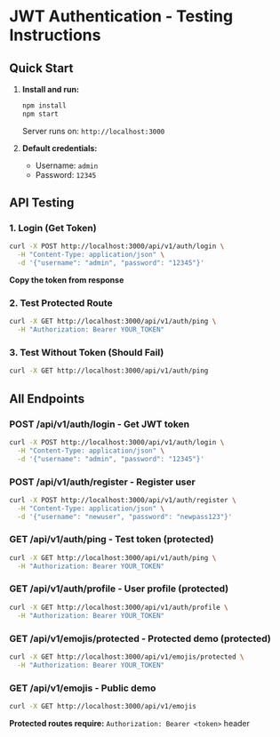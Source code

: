 # JWT Authentication - Testing Instructions

## Quick Start

1. **Install and run:**

   ```bash
   npm install
   npm start
   ```

   Server runs on: `http://localhost:3000`

2. **Default credentials:**
   - Username: `admin`
   - Password: `12345`

## API Testing

### 1. Login (Get Token)

```bash
curl -X POST http://localhost:3000/api/v1/auth/login \
  -H "Content-Type: application/json" \
  -d '{"username": "admin", "password": "12345"}'
```

**Copy the token from response**

### 2. Test Protected Route

```bash
curl -X GET http://localhost:3000/api/v1/auth/ping \
  -H "Authorization: Bearer YOUR_TOKEN"
```

### 3. Test Without Token (Should Fail)

```bash
curl -X GET http://localhost:3000/api/v1/auth/ping
```

## All Endpoints

### POST /api/v1/auth/login - Get JWT token

```bash
curl -X POST http://localhost:3000/api/v1/auth/login \
  -H "Content-Type: application/json" \
  -d '{"username": "admin", "password": "12345"}'
```

### POST /api/v1/auth/register - Register user

```bash
curl -X POST http://localhost:3000/api/v1/auth/register \
  -H "Content-Type: application/json" \
  -d '{"username": "newuser", "password": "newpass123"}'
```

### GET /api/v1/auth/ping - Test token (protected)

```bash
curl -X GET http://localhost:3000/api/v1/auth/ping \
  -H "Authorization: Bearer YOUR_TOKEN"
```

### GET /api/v1/auth/profile - User profile (protected)

```bash
curl -X GET http://localhost:3000/api/v1/auth/profile \
  -H "Authorization: Bearer YOUR_TOKEN"
```

### GET /api/v1/emojis/protected - Protected demo (protected)

```bash
curl -X GET http://localhost:3000/api/v1/emojis/protected \
  -H "Authorization: Bearer YOUR_TOKEN"
```

### GET /api/v1/emojis - Public demo

```bash
curl -X GET http://localhost:3000/api/v1/emojis
```

**Protected routes require:** `Authorization: Bearer <token>` header
